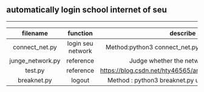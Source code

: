 ## automatically login school internet of seu
---
| filename | function | describe |
| :---: | :---: | :---: |
| connect_net.py | login seu network | Method:python3 connect_net.py username passwd ip |
| junge_network.py | reference | Judge whether the network is normal  |
| test.py | reference | <https://blog.csdn.net/hty46565/article/details/72822447> |
| breaknet.py | logout | Method : python3 breaknet.py username macaddr ip |

